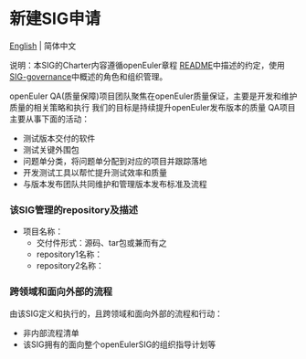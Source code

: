 # 新建SIG申请
[English](./sig-template.md) | 简体中文


说明：本SIG的Charter内容遵循openEuler章程 [README](/zh/governance/README.md)中描述的约定，使用[SIG-governance](/zh/technical-committee/governance/SIG-governance.md)中概述的角色和组织管理。

openEuler QA(质量保障)项目团队聚焦在openEuler质量保证，主要是开发和维护质量的相关策略和执行
我们的目标是持续提升openEuler发布版本的质量
QA项目主要从事下面的活动：
- 测试版本交付的软件
- 测试关键外围包
- 问题单分类，将问题单分配到对应的项目并跟踪落地
- 开发测试工具以帮忙提升测试效率和质量
- 与版本发布团队共同维护和管理版本发布标准及流程


 ### 该SIG管理的repository及描述

- 项目名称：
  - 交付件形式：源码、tar包或兼而有之
  - repository1名称：
  - repository2名称：






 ### 跨领域和面向外部的流程

 由该SIG定义和执行的，且跨领域和面向外部的流程和行动：

 - 非内部流程清单
 - 该SIG拥有的面向整个openEulerSIG的组织指导计划等


